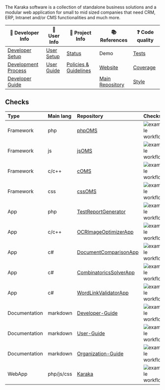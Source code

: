 The Karaka software is a collection of standalone business solutions and a modular web application for small to mid sized companies that need CRM, ERP, Intranet and/or CMS functionalities and much more.

<div align="center">

| :orange_book: Developer Info | :green_book: User Info | :blue_book: Project Info | :books: References | :question: Code quality |
| ---------------------------- | ---------------------- | ------------------------ | ------------------ | ----------------------- |
| [Developer Setup](https://github.com/Karaka-Management/Developer-Guide/blob/develop/general/setup.md) | [User Setup](https://github.com/Karaka-Management/Documentation/blob/develop/setup/install.md) | [Status](https://github.com/Karaka-Management/Docs/blob/master/Project/PROJECT.md) | Demo | [Tests](https://github.com/Karaka-Management/Organization-Guide/blob/master/Processes/01_Development.md#tests) |
| [Development Process](https://github.com/Karaka-Management/Organization-Guide/blob/master/Processes/01_Development.md) | [User Guide](https://github.com/Karaka-Management/Documentation) | [Policies & Guidelines](https://github.com/Karaka-Management/Docs/tree/master/Policies%20%26%20Guidelines) | [Website](https://jingga.app) | [Coverage](https://github.com/Karaka-Management/Developer-Guide/blob/develop/quality/inspections.md#how-and-what-to-test) |
| [Developer Guide](https://github.com/Karaka-Management/Developer-Guide) | | | [Main Repository](https://github.com/Karaka-Management/Karaka) | [Style](https://github.com/Karaka-Management/Organization-Guide/blob/master/Processes/01_Development.md#code-style) |

</div>

## Checks

<div align="center">

| Type      | Main lang | Repository | Checks |
| :-------- | :-------- | :--------- | :----- |
| Framework | php       | [phpOMS](https://github.com/Karaka-Management/phpOMS)     | ![example workflow](https://github.com/Karaka-Management/phpOMS/actions/workflows/main.yml/badge.svg) |
| Framework | js        | [jsOMS](https://github.com/Karaka-Management/jsOMS)      | ![example workflow](https://github.com/Karaka-Management/jsOMS/actions/workflows/main.yml/badge.svg) |
| Framework | c/c++     | [cOMS](https://github.com/Karaka-Management/cOMS)       | ![example workflow](https://github.com/Karaka-Management/cOMS/actions/workflows/main.yml/badge.svg) |
| Framework | css       | [cssOMS](https://github.com/Karaka-Management/cssOMS)     | ![example workflow](https://github.com/Karaka-Management/cssOMS/actions/workflows/main.yml/badge.svg) |
| App      | php       | [TestReportGenerator](https://github.com/Karaka-Management/TestReportGenerator) | ![example workflow](https://github.com/Karaka-Management/TestReportGenerator/actions/workflows/main.yml/badge.svg) |
| App      | c/c++     | [OCRImageOptimizerApp](https://github.com/Karaka-Management/OCRImageOptimizerApp) | ![example workflow](https://github.com/Karaka-Management/OCRImageOptimizerApp/actions/workflows/main.yml/badge.svg) |
| App      | c#        | [DocumentComparisonApp](https://github.com/Karaka-Management/DocumentComparisonApp) | ![example workflow](https://github.com/Karaka-Management/DocumentComparisonApp/actions/workflows/main.yml/badge.svg) |
| App      | c#        | [CombinatoricsSolverApp](https://github.com/Karaka-Management/CombinatoricsSolverApp) | ![example workflow](https://github.com/Karaka-Management/CombinatoricsSolverApp/actions/workflows/main.yml/badge.svg) |
| App      | c#        | [WordLinkValidatorApp](https://github.com/Karaka-Management/WordLinkValidatorApp) | ![example workflow](https://github.com/Karaka-Management/WordLinkValidatorApp/actions/workflows/main.yml/badge.svg) |
| Documentation | markdown   | [Developer-Guide](https://github.com/Karaka-Management/Developer-Guide) | ![example workflow](https://github.com/Karaka-Management/Developer-Guide/actions/workflows/main.yml/badge.svg) |
| Documentation | markdown   | [User-Guide](https://github.com/Karaka-Management/User-Guide) | ![example workflow](https://github.com/Karaka-Management/User-Guide/actions/workflows/main.yml/badge.svg) |
| Documentation | markdown   | [Organization-Guide](https://github.com/Karaka-Management/Organization-Guide) | ![example workflow](https://github.com/Karaka-Management/Organization-Guide/actions/workflows/main.yml/badge.svg) |
| WebApp | php/js/css     | [Karaka](https://github.com/Karaka-Management/Karaka)     | ![example workflow](https://github.com/Karaka-Management/Karaka/actions/workflows/main.yml/badge.svg) |

</div>
